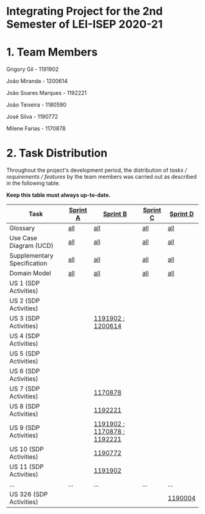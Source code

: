 # Integrating Project for the 2nd Semester of LEI-ISEP 2020-21 

# 1. Team Members

Grigory Gil - 1191902

João Miranda - 1200614

João Soares Marques - 1192221

João Teixeira - 1180590

José Silva - 1190772

Milene Farias - 1170878


# 2. Task Distribution ###


Throughout the project's development period, the distribution of _tasks / requirements / features_ by the team members was carried out as described in the following table. 

**Keep this table must always up-to-date.**

| Task                      | [Sprint A](SprintA/README.md) | [Sprint B](SprintB/README.md) | [Sprint C](SprintC/README.md) |  [Sprint D](SprintD/README.md) |
|-----------------------------|------------|------------|------------|------------|
| Glossary  |  [all](SprintA/Glossary.md)   |   [all](SprintB/Glossary.md)  |   [all](SprintC/Glossary.md)  | [all](SprintD/Glossary.md)  |
| Use Case Diagram (UCD)  |  [all](SprintA/UCD.md)   |   [all](SprintB/UCD.md)  |   [all](SprintC/UCD.md)  | [all](SprintD/UCD.md)  |
| Supplementary Specification   |  [all](SprintA/FURPS.md)   |   [all](SprintB/FURPS.md)  |   [all](SprintC/FURPS.md)  | [all](SprintD/FURPS.md)  |
| Domain Model  |  [all](SprintA/DM.md)   |   [all](SprintB/DM.md)  |   [all](SprintC/DM.md)  | [all](SprintD/DM.md)  |
| US 1 (SDP Activities)  |    |    |   |  |
| US 2 (SDP Activities)  |    |    |   |  |
| US 3 (SDP Activities)  |    | [1191902 ; 1200614](SprintB/US3/US3.md)    |   |  |
| US 4 (SDP Activities)  |    |    |   |  |
| US 5 (SDP Activities)  |    |    |   |  |
| US 6 (SDP Activities)  |    |    |   |  |
| US 7 (SDP Activities)  |    | [1170878](SprintB/US7/US7.md)    |   |  |
| US 8 (SDP Activities)  |    | [1192221](SprintB/US8/US8.md)    |   |  |
| US 9 (SDP Activities)  |    | [1191902 ; 1170878 ; 1192221](SprintB/US9/US9.md)    |   |  |
| US 10 (SDP Activities)  |    | [1190772](SprintB/US10/US10.md)    |   |  |
| US 11 (SDP Activities)  |    | [1191902](SprintB/US11/US11.md)    |   |  |
| ...  |  ...   | ...   | ...  | ... |
| US 326 (SDP Activities)  |    |    |   | [1190004](SprintA/US326.md) |

